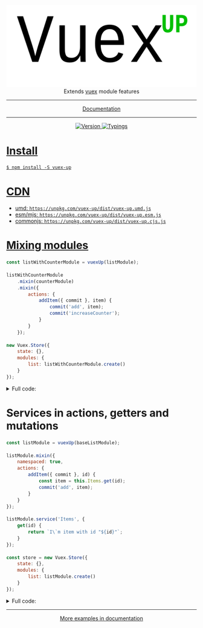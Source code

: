 <div align="center">
    <img title="VuexUp Logo" src="https://raw.githubusercontent.com/Hokid/vuex-up/master/logo.svg">
</div>
<div align="center">
Extends <a href="https://github.com/vuejs/vuex">vuex</a> module features
</div>
<hr/>
<div align="center">
    <a href="docs/api.md">Documentation</a>
</div>
<hr/>
<div align="center">
    <a href="https://www.npmjs.com/package/vuex-up"><img src="https://img.shields.io/npm/v/vuex-up.svg" alt="Version">
    <a href="https://www.npmjs.com/package/vuex-up"><img src="https://img.shields.io/npm/types/vuex-up.svg" alt="Typings">
</div>

# Install

```shell
$ npm install -S vuex-up
```

# CDN

 * umd: `https://unpkg.com/vuex-up/dist/vuex-up.umd.js`
 * esm/mjs: `https://unpkg.com/vuex-up/dist/vuex-up.esm.js`
 * commonjs: `https://unpkg.com/vuex-up/dist/vuex-up.cjs.js`
 
# Mixing modules

```javascript
const listWithCounterModule = vuexUp(listModule);

listWithCounterModule
    .mixin(counterModule)
    .mixin({
        actions: {
            addItem({ commit }, item) {
                commit('add', item);
                commit('increaseCounter');
            }
        }
    });

new Vuex.Store({
    state: {},
    modules: {
        list: listWithCounterModule.create()
    }
});
```

<details>
    <summary>Full code:</summary>

[live example](https://jsfiddle.net/mr_hokid/wqy79z2g/1/)

```javascript
import Vue from 'vue';
import Vuex from 'vuex';
import {vuexUp} from 'vuex-up';

Vue.use(Vuex);

const counterModule = {
    state: {
        count: 0
    },
    mutations: {
        increaseCounter(state) {
            state.count++;
        }
    }
};

const listModule = {
    state: {
        list: []
    },
    mutations: {
        add(state, item) {
            state.list.push(item);
        }
    }
};

const listWithCounterModule = vuexUp(listModule);

listWithCounterModule
    .mixin(counterModule)
    .mixin({
        namespaced: true,
        actions: {
            addItem({ commit }) {
                const item = 'I`m item';
                commit('add', item);
                commit('increaseCounter');
            }
        }
    });

const store = new Vuex.Store({
    state: {},
    modules: {
        list: listWithCounterModule.create()
    }
});

store.dispatch('list/addItem');

console.log(store.state.list.count); // 1

store.commit('list/increaseCounter');

console.log(store.state.list.count); // 2
```

</details>

# Services in actions, getters and mutations

```javascript
const listModule = vuexUp(baseListModule);

listModule.mixin({
    namespaced: true,
    actions: {
        addItem({ commit }, id) {
            const item = this.Items.get(id);
            commit('add', item);
        }
    }
});

listModule.service('Items', {
    get(id) {
        return `I\`m item with id "${id}"`;
    }
});

const store = new Vuex.Store({
    state: {},
    modules: {
        list: listModule.create()
    }
});

```

<details>
    <summary>Full code:</summary>

[live example](https://jsfiddle.net/mr_hokid/1u96xscm/1/)

```javascript
import Vue from 'vue';
import Vuex from 'vuex';
import {vuexUp} from 'vuex-up';

Vue.use(Vuex);

const baseListModule = {
    state: {
        list: []
    },
    mutations: {
        add(state, item) {
            state.list.push(item);
        }
    }
};

const listModule = vuexUp(baseListModule);

listModule.mixin({
    namespaced: true,
    actions: {
        addItem({ commit }, id) {
            const item = this.Items.get(id);
            commit('add', item);
        }
    }
});

listModule.service('Items', {
    get(id) {
        return `I\`m item with id "${id}"`;
    }
});

const store = new Vuex.Store({
    state: {},
    modules: {
        list: listModule.create()
    }
});

store.dispatch('list/addItem', '1');

console.log(store.state.list.list); // ['I`m item with id "1"']
```

</details>

***

<div align="center">
    <a href="docs/api.md">More examples in documentation</a>
</div>

